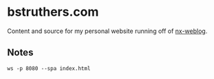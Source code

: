 # bstruthers.com

Content and source for my personal website running off of [nx-weblog](https://github.com/bstruthers/nx-weblog).

## Notes

`ws -p 8080 --spa index.html`